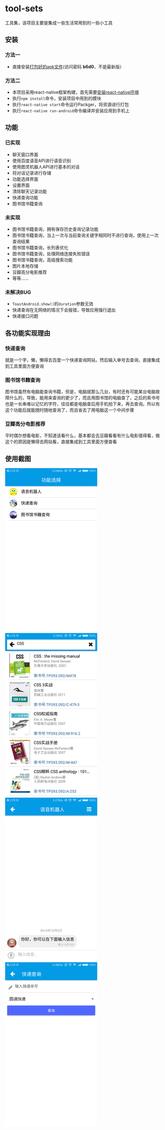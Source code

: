 # tool-sets

工具集，该项目主要是集成一些生活常用到的一些小工具

## 安装

### 方法一

+ 直接安装[打包好的apk文件](https://yunpan.cn/cvKzBmDhKm8yD)(访问密码 **b6d0**，不是最新版）

### 方法二

+ 本项目采用react-native框架构建，首先需要[安装react-native环境](http://reactnative.cn/docs/0.31/getting-started.html#content)
+ 执行`npm install`命令，安装项目中用到的模块
+ 执行`react-native start`命令运行Packger，将资源进行打包
+ 执行`react-native run-android`命令编译并安装应用到手机上

## 功能

### 已实现

+ 聊天窗口界面
+ 使用百度语音API进行语音识别
+ 使用图灵机器人API进行基本的对话
+ 将对话记录进行存储
+ 功能选择界面
+ 设置界面
+ 清除聊天记录功能
+ 快递查询功能
+ 图书馆书籍查询

### 未实现

+ 图书馆书籍查询，拥有保存历史查询记录功能
+ 图书馆书籍查询，当上一次与当前查询关键字相同时不进行查询，使用上一次查询结果
+ 图书馆书籍查询，长列表优化
+ 图书馆书籍查询，处理网络连接失败错误
+ 图书馆书籍查询，高级搜索功能
+ 图片本地存储
+ 豆瓣高分电影推荐
+ 等等……

### 未解决BUG

+ `ToastAndroid.show()`的`duration`参数无效
+ 快递查询在无网络的情况下会报错，导致应用强行退出
+ 快递接口问题


## 各功能实现理由

### 快递查询
就是一个字，懒，懒得去百度一个快递查询网站，然后输入单号去查询，直接集成到工具里面方便查询 

### 图书馆书籍查询
图书馆虽然有电脑能查询书籍，但是，电脑就那么几台，有时还有可能某台电脑故障什么的，导致，能用来查询的更少了，而且用图书馆的电脑查了，之后的索书号也是一长串难以记忆的字符，往往都是电脑查后用手机拍下来，再去查询。所以有这个功能后就能随时随地查询了，而且省去了用电脑这一个中间步骤

### 豆瓣高分电影推荐
平时偶尔想看电影，不知道该看什么，基本都会去豆瓣看看有什么电影值得看，做这个的原因是懒得去网站看，直接集成到工具里面方便查看

## 使用截图

<img src="./screenshots/1.png" alt="天气查询" width="300">
<img src="./screenshots/4.png" alt="英语翻译" width="300">
<img src="./screenshots/2.png" alt="语音识别" width="300">
<img src="./screenshots/3.png" alt="语音识别" width="300">
